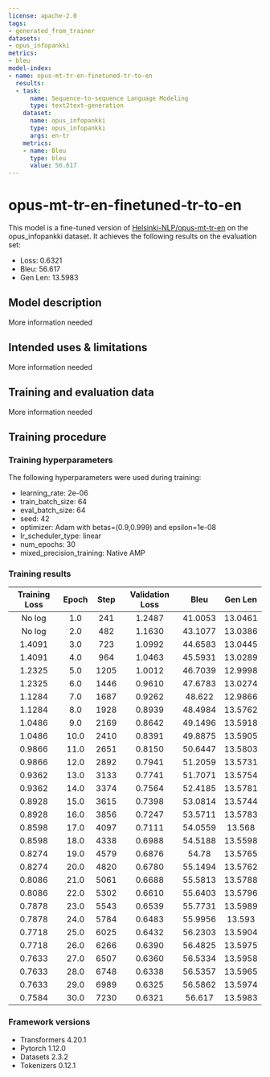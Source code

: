 ```yaml
---
license: apache-2.0
tags:
- generated_from_trainer
datasets:
- opus_infopankki
metrics:
- bleu
model-index:
- name: opus-mt-tr-en-finetuned-tr-to-en
  results:
  - task:
      name: Sequence-to-sequence Language Modeling
      type: text2text-generation
    dataset:
      name: opus_infopankki
      type: opus_infopankki
      args: en-tr
    metrics:
    - name: Bleu
      type: bleu
      value: 56.617
---
```


<!-- This model card has been generated automatically according to the information the Trainer had access to. You
should probably proofread and complete it, then remove this comment. -->

# opus-mt-tr-en-finetuned-tr-to-en

This model is a fine-tuned version of [Helsinki-NLP/opus-mt-tr-en](https://huggingface.co/Helsinki-NLP/opus-mt-tr-en) on the opus_infopankki dataset.
It achieves the following results on the evaluation set:
- Loss: 0.6321
- Bleu: 56.617
- Gen Len: 13.5983

## Model description

More information needed

## Intended uses & limitations

More information needed

## Training and evaluation data

More information needed

## Training procedure

### Training hyperparameters

The following hyperparameters were used during training:
- learning_rate: 2e-06
- train_batch_size: 64
- eval_batch_size: 64
- seed: 42
- optimizer: Adam with betas=(0.9,0.999) and epsilon=1e-08
- lr_scheduler_type: linear
- num_epochs: 30
- mixed_precision_training: Native AMP

### Training results

| Training Loss | Epoch | Step | Validation Loss | Bleu    | Gen Len |
|:-------------:|:-----:|:----:|:---------------:|:-------:|:-------:|
| No log        | 1.0   | 241  | 1.2487          | 41.0053 | 13.0461 |
| No log        | 2.0   | 482  | 1.1630          | 43.1077 | 13.0386 |
| 1.4091        | 3.0   | 723  | 1.0992          | 44.6583 | 13.0445 |
| 1.4091        | 4.0   | 964  | 1.0463          | 45.5931 | 13.0289 |
| 1.2325        | 5.0   | 1205 | 1.0012          | 46.7039 | 12.9998 |
| 1.2325        | 6.0   | 1446 | 0.9610          | 47.6783 | 13.0274 |
| 1.1284        | 7.0   | 1687 | 0.9262          | 48.622  | 12.9866 |
| 1.1284        | 8.0   | 1928 | 0.8939          | 48.4984 | 13.5762 |
| 1.0486        | 9.0   | 2169 | 0.8642          | 49.1496 | 13.5918 |
| 1.0486        | 10.0  | 2410 | 0.8391          | 49.8875 | 13.5905 |
| 0.9866        | 11.0  | 2651 | 0.8150          | 50.6447 | 13.5803 |
| 0.9866        | 12.0  | 2892 | 0.7941          | 51.2059 | 13.5731 |
| 0.9362        | 13.0  | 3133 | 0.7741          | 51.7071 | 13.5754 |
| 0.9362        | 14.0  | 3374 | 0.7564          | 52.4185 | 13.5781 |
| 0.8928        | 15.0  | 3615 | 0.7398          | 53.0814 | 13.5744 |
| 0.8928        | 16.0  | 3856 | 0.7247          | 53.5711 | 13.5783 |
| 0.8598        | 17.0  | 4097 | 0.7111          | 54.0559 | 13.568  |
| 0.8598        | 18.0  | 4338 | 0.6988          | 54.5188 | 13.5598 |
| 0.8274        | 19.0  | 4579 | 0.6876          | 54.78   | 13.5765 |
| 0.8274        | 20.0  | 4820 | 0.6780          | 55.1494 | 13.5762 |
| 0.8086        | 21.0  | 5061 | 0.6688          | 55.5813 | 13.5788 |
| 0.8086        | 22.0  | 5302 | 0.6610          | 55.6403 | 13.5796 |
| 0.7878        | 23.0  | 5543 | 0.6539          | 55.7731 | 13.5989 |
| 0.7878        | 24.0  | 5784 | 0.6483          | 55.9956 | 13.593  |
| 0.7718        | 25.0  | 6025 | 0.6432          | 56.2303 | 13.5904 |
| 0.7718        | 26.0  | 6266 | 0.6390          | 56.4825 | 13.5975 |
| 0.7633        | 27.0  | 6507 | 0.6360          | 56.5334 | 13.5958 |
| 0.7633        | 28.0  | 6748 | 0.6338          | 56.5357 | 13.5965 |
| 0.7633        | 29.0  | 6989 | 0.6325          | 56.5862 | 13.5974 |
| 0.7584        | 30.0  | 7230 | 0.6321          | 56.617  | 13.5983 |


### Framework versions

- Transformers 4.20.1
- Pytorch 1.12.0
- Datasets 2.3.2
- Tokenizers 0.12.1
